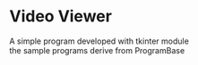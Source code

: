 # Video Viewer
A simple program developed with tkinter module\
the sample programs derive from ProgramBase
